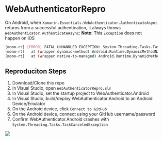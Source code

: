 # WebAuthenticatorRepro

On Android, when `Xamarin.Essentials.WebAuthenticator.AuthenticateAsync` returns from a successful authentication, it always throws `WebAuthenticator.AuthenticateAsync`:
**Note:** This `Exception` does not happen on iOS

```bash
[mono-rt] [ERROR] FATAL UNHANDLED EXCEPTION: System.Threading.Tasks.TaskCanceledException: A task was canceled.
[mono-rt]   at (wrapper dynamic-method) Android.Runtime.DynamicMethodNameCounter.1(intptr,intptr)
[mono-rt]   at (wrapper native-to-managed) Android.Runtime.DynamicMethodNameCounter.1(intptr,intptr)
```

## Reproduciton Steps

1. Download/Clone this repo
2. In Visual Studio, open `WebAuthenticatorRepro.sln`
3. In Visual Studio, set the startup project to WebAuthenticator.Android
4. In Visual Studio, build/deploy WebAuthenticator.Android to an Android Device/Emulator 
5. On the Android device, click `Connect to GitHub`
6. On the Android device, connect using your GitHub username/password
7. Confirm WebAuthenticator.Android crashes with `System.Threading.Tasks.TaskCanceledException`

![](https://user-images.githubusercontent.com/13558917/83807342-c7abf880-a667-11ea-9ac5-962abb6ef05d.gif)

